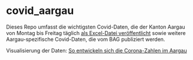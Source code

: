 # covid_aargau
Dieses Repo umfasst die wichtigsten Covid-Daten, die der Kanton Aargau von Montag bis Freitag täglich <a href="https://www.ag.ch/de/themen_1/coronavirus_2/lagebulletins/lagebulletins_1.jsp"> als Excel-Datei veröffentlicht</a> sowie weitere Aargau-spezifische Covid-Daten, die vom BAG publiziert werden.

Visualisierung der Daten: <a href="https://www.aargauerzeitung.ch/aargau/kanton-aargau/uebersicht-so-entwickeln-sich-die-corona-zahlen-im-aargau-ld.2090132">So entwickeln sich die Corona-Zahlen im Aargau</a>
